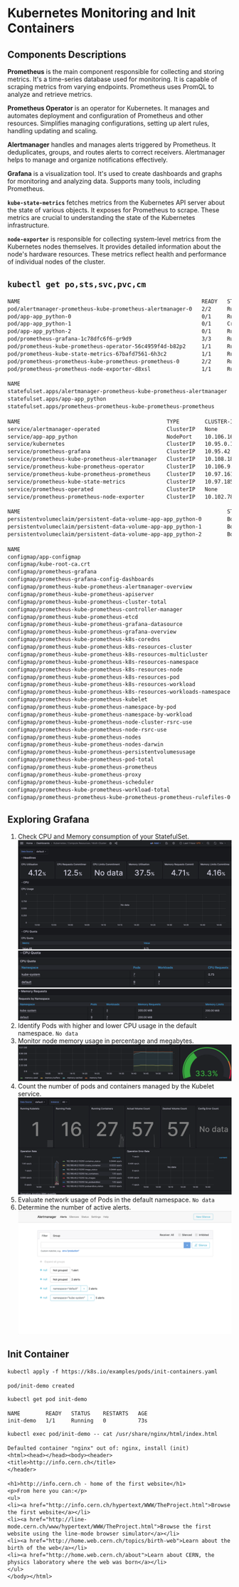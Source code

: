 # Kubernetes Monitoring and Init Containers

## Components Descriptions
**Prometheus** is the main component responsible for collecting and storing metrics. It's a time-series database used for monitoring. It is capable of scraping metrics from varying endpoints. Prometheus uses PromQL to analyze and retrieve metrics.

**Prometheus Operator** is an operator for Kubernetes. It manages and automates deployment and configuration of Prometheus and other resources. Simplifies managing configurations, setting up alert rules, handling updating and scaling.

**Alertmanager** handles and manages alerts triggered by Prometheus. It deduplicates, groups, and routes alerts to correct receivers. Alertmanager helps to manage and organize notifications effectively.

**Grafana** is a visualization tool. It's used to create dashboards and graphs for monitoring and analyzing data. Supports many tools, including Prometheus.

**`kube-state-metrics`** fetches metrics from the Kubernetes API server about the state of various objects. It exposes for Prometheus to scrape. These metrics are crucial to understanding the state of the Kubernetes infrastructure.

**`node-exporter`** is responsible for collecting system-level metrics from the Kubernetes nodes themselves. It provides detailed information about the node's hardware resources. These metrics reflect health and performance of individual nodes of the cluster.

## `kubectl get po,sts,svc,pvc,cm`
```bash
NAME                                                         READY   STATUS             RESTARTS        AGE
pod/alertmanager-prometheus-kube-prometheus-alertmanager-0   2/2     Running            0               11m
pod/app-app_python-0                                         0/1     Running            5 (3m19s ago)   12m
pod/app-app_python-1                                         0/1     CrashLoopBackOff   7 (2m9s ago)    12m
pod/app-app_python-2                                         0/1     Running            5 (3m19s ago)   12m
pod/prometheus-grafana-1c78dfc6f6-gr9d9                      3/3     Running            1 (16m ago)     11m
pod/prometheus-kube-prometheus-operator-56c4959f4d-b82p2     1/1     Running            0               11m
pod/prometheus-kube-state-metrics-67bafd7561-6h3c2           1/1     Running            0               11m
pod/prometheus-prometheus-kube-prometheus-prometheus-0       2/2     Running            0               11m
pod/prometheus-prometheus-node-exporter-d8xsl                1/1     Running            0               11m

NAME                                                                    READY   AGE
statefulset.apps/alertmanager-prometheus-kube-prometheus-alertmanager   1/1     12m
statefulset.apps/app-app_python                                         0/3     11m
statefulset.apps/prometheus-prometheus-kube-prometheus-prometheus       1/1     12m

NAME                                              TYPE        CLUSTER-IP       EXTERNAL-IP   PORT(S)                      AGE
service/alertmanager-operated                     ClusterIP   None             <none>        9093/TCP,9094/TCP,9094/UDP   12m
service/app-app_python                            NodePort    10.106.169.185   <none>        8085:32005/TCP               11m
service/kubernetes                                ClusterIP   10.95.0.1        <none>        443/TCP                      28m
service/prometheus-grafana                        ClusterIP   10.95.42.134     <none>        80/TCP                       12m
service/prometheus-kube-prometheus-alertmanager   ClusterIP   10.108.181.152   <none>        9093/TCP,8080/TCP            12m
service/prometheus-kube-prometheus-operator       ClusterIP   10.106.9.116     <none>        443/TCP                      12m
service/prometheus-kube-prometheus-prometheus     ClusterIP   10.97.161.144    <none>        9090/TCP,8080/TCP            12m
service/prometheus-kube-state-metrics             ClusterIP   10.97.185.113    <none>        8080/TCP                     12m
service/prometheus-operated                       ClusterIP   None             <none>        9090/TCP                     12m
service/prometheus-prometheus-node-exporter       ClusterIP   10.102.78.209    <none>        9100/TCP                     12m

NAME                                                                 STATUS   VOLUME                                     CAPACITY   ACCESS MODES   STORAGECLASS   AGE
persistentvolumeclaim/persistent-data-volume-app-app_python-0        Bound    pvc-1c752186-43c1-43bf-bc43-718625f26355   200Mi      RWO            standard       11m
persistentvolumeclaim/persistent-data-volume-app-app_python-1        Bound    pvc-26e1465b-2dcf-4e31-8e9c-a6bd17107f90   200Mi      RWO            standard       11m
persistentvolumeclaim/persistent-data-volume-app-app_python-2        Bound    pvc-8ec6405a-1bde-65fd-d1ce-8f1c7aa4847b   200Mi      RWO            standard       11m

NAME                                                                     DATA   AGE
configmap/app-configmap                                                  1      11m
configmap/kube-root-ca.crt                                               1      28m
configmap/prometheus-grafana                                             1      12m
configmap/prometheus-grafana-config-dashboards                           1      12m
configmap/prometheus-kube-prometheus-alertmanager-overview               1      12m
configmap/prometheus-kube-prometheus-apiserver                           1      12m
configmap/prometheus-kube-prometheus-cluster-total                       1      12m
configmap/prometheus-kube-prometheus-controller-manager                  1      12m
configmap/prometheus-kube-prometheus-etcd                                1      12m
configmap/prometheus-kube-prometheus-grafana-datasource                  1      12m
configmap/prometheus-kube-prometheus-grafana-overview                    1      12m
configmap/prometheus-kube-prometheus-k8s-coredns                         1      12m
configmap/prometheus-kube-prometheus-k8s-resources-cluster               1      12m
configmap/prometheus-kube-prometheus-k8s-resources-multicluster          1      12m
configmap/prometheus-kube-prometheus-k8s-resources-namespace             1      12m
configmap/prometheus-kube-prometheus-k8s-resources-node                  1      12m
configmap/prometheus-kube-prometheus-k8s-resources-pod                   1      12m
configmap/prometheus-kube-prometheus-k8s-resources-workload              1      12m
configmap/prometheus-kube-prometheus-k8s-resources-workloads-namespace   1      12m
configmap/prometheus-kube-prometheus-kubelet                             1      12m
configmap/prometheus-kube-prometheus-namespace-by-pod                    1      12m
configmap/prometheus-kube-prometheus-namespace-by-workload               1      12m
configmap/prometheus-kube-prometheus-node-cluster-rsrc-use               1      12m
configmap/prometheus-kube-prometheus-node-rsrc-use                       1      12m
configmap/prometheus-kube-prometheus-nodes                               1      12m
configmap/prometheus-kube-prometheus-nodes-darwin                        1      12m
configmap/prometheus-kube-prometheus-persistentvolumesusage              1      12m
configmap/prometheus-kube-prometheus-pod-total                           1      12m
configmap/prometheus-kube-prometheus-prometheus                          1      12m
configmap/prometheus-kube-prometheus-proxy                               1      12m
configmap/prometheus-kube-prometheus-scheduler                           1      12m
configmap/prometheus-kube-prometheus-workload-total                      1      12m
configmap/prometheus-prometheus-kube-prometheus-prometheus-rulefiles-0   34     12m
```

## Exploring Grafana
1. Check CPU and Memory consumption of your StatefulSet.
![](img/multicluster.png)
![](img/cpunamespace.png)
![](img/memorynamespace.png)
2. Identify Pods with higher and lower CPU usage in the default namespace. 
    `No data`
3. Monitor node memory usage in percentage and megabytes.
![](img/nodememory.png)
4. Count the number of pods and containers managed by the Kubelet service.
![](img/kubeletdashboard.png)
5. Evaluate network usage of Pods in the default namespace.
    `No data`
6. Determine the number of active alerts.
![](img/alertmngr.png)

## Init Container

```shell
kubectl apply -f https://k8s.io/examples/pods/init-containers.yaml

pod/init-demo created
```

```shell
kubectl get pod init-demo

NAME        READY   STATUS    RESTARTS   AGE
init-demo   1/1     Running   0          73s
```

```shell
kubectl exec pod/init-demo -- cat /usr/share/nginx/html/index.html

Defaulted container "nginx" out of: nginx, install (init)
<html><head></head><body><header>
<title>http://info.cern.ch</title>
</header>

<h1>http://info.cern.ch - home of the first website</h1>
<p>From here you can:</p>
<ul>
<li><a href="http://info.cern.ch/hypertext/WWW/TheProject.html">Browse the first website</a></li>
<li><a href="http://line-mode.cern.ch/www/hypertext/WWW/TheProject.html">Browse the first website using the line-mode browser simulator</a></li>
<li><a href="http://home.web.cern.ch/topics/birth-web">Learn about the birth of the web</a></li>
<li><a href="http://home.web.cern.ch/about">Learn about CERN, the physics laboratory where the web was born</a></li>
</ul>
</body></html>
```